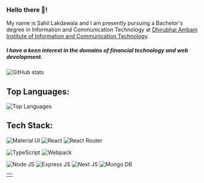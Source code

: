 ### Hello there 🌌!
My name is Sahil Lakdawala and I am presently pursuing a Bachelor's degree in Information and Communication Technology at [Dhirubhai Ambani Institute of Information and Communication Technology](https://www.daiict.ac.in).

##### I have a keen interest in the domains of financial technology and web development. 

![GitHub stats](https://github-readme-stats.vercel.app/api/Sahil-911&show_icons=true&theme=transparent)

## Top Languages: 
![Top Languages](https://github-readme-stats.vercel.app/api/top-langs/Sahil-911&show_icons=true&theme=transparent&layout=donut)

## Tech Stack:

![Material UI](https://img.shields.io/badge/Material%20UI-007FFF?style=for-the-badge&logo=mui&logoColor=black)
![React](https://img.shields.io/badge/React-20232A?style=for-the-badge&logo=react&logoColor=61DAFB)
![React Router](https://img.shields.io/badge/React_Router-CA4245?style=for-the-badge&logo=react-router&logoColor=black)

![TypeScript](https://img.shields.io/badge/TypeScript-007ACC?style=for-the-badge&logo=typescript&logoColor=black)
![Webpack](https://img.shields.io/badge/Webpack-8DD6F9?style=for-the-badge&logo=Webpack&logoColor=black)

![Node JS](https://img.shields.io/badge/Node%20js-339933?style=for-the-badge&logo=nodedotjs&logoColor=white)
![Express JS](https://img.shields.io/badge/Express%20js-000000?style=for-the-badge&logo=express&logoColor=white)
![Next JS](https://img.shields.io/badge/next%20js-000000?style=for-the-badge&logo=nextdotjs&logoColor=white)
![Mongo DB](https://img.shields.io/badge/MongoDB-4EA94B?style=for-the-badge&logo=mongodb&logoColor=black)
<table>
<tr>
<td>
</td>
</tr>
</table>
